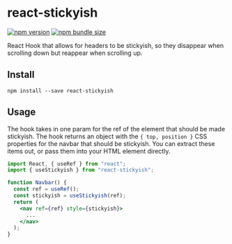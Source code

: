 # react-stickyish

[![npm version][npm-badge]][npm-url]
[![npm bundle size][size-badge]][npm-url]

React Hook that allows for headers to be stickyish, so they disappear when
scrolling down but reappear when scrolling up.

## Install

```
npm install --save react-stickyish
```

## Usage

The hook takes in one param for the ref of the element that should be made
stickyish. The hook returns an object with the `{ top, position }` CSS
properties for the navbar that should be stickyish. You can extract these items
out, or pass them into your HTML element directly.

```jsx
import React, { useRef } from "react";
import { useStickyish } from "react-stickyish";

function Navbar() {
  const ref = useRef();
  const stickyish = useStickyish(ref);
  return (
    <nav ref={ref} style={stickyish}>
      ...
    </nav>
  );
}
```

[npm-url]: https://www.npmjs.com/package/react-stickyish
[npm-badge]: https://img.shields.io/npm/v/react-stickyish.svg
[size-badge]: https://img.shields.io/bundlephobia/minzip/react-stickyish.svg
